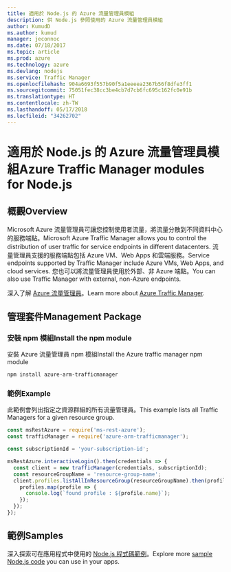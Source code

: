 ```yaml
---
title: 適用於 Node.js 的 Azure 流量管理員模組
description: 供 Node.js 參照使用的 Azure 流量管理員模組
author: KumudD
ms.author: kumud
manager: jeconnoc
ms.date: 07/18/2017
ms.topic: article
ms.prod: azure
ms.technology: azure
ms.devlang: nodejs
ms.service: Traffic Manager
ms.openlocfilehash: 904a6693f557b90f5a1eeeea2367b56f8dfe3ff1
ms.sourcegitcommit: 75051fec38cc3be4cb7d7cb6fc695c162fc0e91b
ms.translationtype: HT
ms.contentlocale: zh-TW
ms.lasthandoff: 05/17/2018
ms.locfileid: "34262702"
---
```

# <a name="azure-traffic-manager-modules-for-nodejs"></a><span data-ttu-id="f76de-103">適用於 Node.js 的 Azure 流量管理員模組</span><span class="sxs-lookup"><span data-stu-id="f76de-103">Azure Traffic Manager modules for Node.js</span></span>

## <a name="overview"></a><span data-ttu-id="f76de-104">概觀</span><span class="sxs-lookup"><span data-stu-id="f76de-104">Overview</span></span>

<span data-ttu-id="f76de-105">Microsoft Azure 流量管理員可讓您控制使用者流量，將流量分散到不同資料中心的服務端點。</span><span class="sxs-lookup"><span data-stu-id="f76de-105">Microsoft Azure Traffic Manager allows you to control the distribution of user traffic for service endpoints in different datacenters.</span></span> <span data-ttu-id="f76de-106">流量管理員支援的服務端點包括 Azure VM、Web Apps 和雲端服務。</span><span class="sxs-lookup"><span data-stu-id="f76de-106">Service endpoints supported by Traffic Manager include Azure VMs, Web Apps, and cloud services.</span></span> <span data-ttu-id="f76de-107">您也可以將流量管理員使用於外部、非 Azure 端點。</span><span class="sxs-lookup"><span data-stu-id="f76de-107">You can also use Traffic Manager with external, non-Azure endpoints.</span></span>

<span data-ttu-id="f76de-108">深入了解 [Azure 流量管理員](https://docs.microsoft.com/azure/traffic-manager/traffic-manager-overview)。</span><span class="sxs-lookup"><span data-stu-id="f76de-108">Learn more about [Azure Traffic Manager](https://docs.microsoft.com/azure/traffic-manager/traffic-manager-overview).</span></span>

## <a name="management-package"></a><span data-ttu-id="f76de-109">管理套件</span><span class="sxs-lookup"><span data-stu-id="f76de-109">Management Package</span></span>

### <a name="install-the-npm-module"></a><span data-ttu-id="f76de-110">安裝 npm 模組</span><span class="sxs-lookup"><span data-stu-id="f76de-110">Install the npm module</span></span>

<span data-ttu-id="f76de-111">安裝 Azure 流量管理員 npm 模組</span><span class="sxs-lookup"><span data-stu-id="f76de-111">Install the Azure traffic manager npm module</span></span>

```bash
npm install azure-arm-trafficmanager
```

### <a name="example"></a><span data-ttu-id="f76de-112">範例</span><span class="sxs-lookup"><span data-stu-id="f76de-112">Example</span></span>

<span data-ttu-id="f76de-113">此範例會列出指定之資源群組的所有流量管理員。</span><span class="sxs-lookup"><span data-stu-id="f76de-113">This example lists all Traffic Managers for a given resource group.</span></span>

```javascript
const msRestAzure = require('ms-rest-azure');
const trafficManager = require('azure-arm-trafficmanager');

const subscriptionId = 'your-subscription-id';

msRestAzure.interactiveLogin().then(credentials => {
  const client = new trafficManager(credentials, subscriptionId);
  const resourceGroupName = 'resource-group-name';
  client.profiles.listAllInResourceGroup(resourceGroupName).then(profiles => {
    profiles.map(profile => {
      console.log(`found profile : ${profile.name}`);
    });
  });
});
```

## <a name="samples"></a><span data-ttu-id="f76de-114">範例</span><span class="sxs-lookup"><span data-stu-id="f76de-114">Samples</span></span>

<span data-ttu-id="f76de-115">深入探索可在應用程式中使用的 [Node.js 程式碼範例](https://azure.microsoft.com/resources/samples/?platform=nodejs)。</span><span class="sxs-lookup"><span data-stu-id="f76de-115">Explore more [sample Node.js code](https://azure.microsoft.com/resources/samples/?platform=nodejs) you can use in your apps.</span></span>

